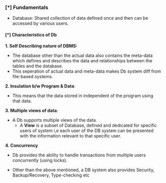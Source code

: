 
### [\*] Fundamentals

* Database: Shared collection of data defined once and then can be accessed by various users.

#### [\*] Characteristics of Db

**1. Self Describing nature of DBMS:**
* The database other than the actual data also contains the meta-data which defines and describes the data and relationships between the tables and the database.
* This seperation of actual data and meta-data makes Db system diff from file-based systems.

**2. Insulation b/w Program & Data**:
* This means that the data stored in independent of the program using that data.

**3. Multiple views of data**:
* A Db supports multiple views of the data.
  * A **View** is a subset of Database, defined and dedicated for specific users of system i,e each user of the DB system can be presented with the information relevant to that specific user.

**4. Concurrency**
* Db provides the ability to handle transactions from multiple users concurrently (using locks).

* Other than the above mentioned, a DB system also provides Security, Backup/Recovery, Type-checking etc

